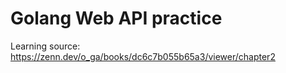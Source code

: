 # Golang Web API practice

Learning source: https://zenn.dev/o_ga/books/dc6c7b055b65a3/viewer/chapter2
